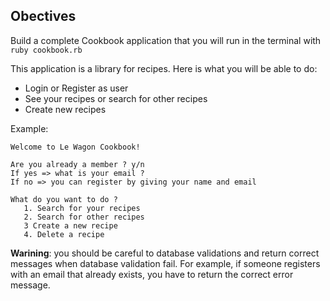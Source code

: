## Obectives

Build a complete Cookbook application that you will run in the terminal with `ruby cookbook.rb`

This application is a library for recipes. Here is what you will be able to do:

* Login or Register as user
* See your recipes or search for other recipes
* Create new recipes

Example:

 ````
 Welcome to Le Wagon Cookbook!
 
 Are you already a member ? y/n
 If yes => what is your email ?
 If no => you can register by giving your name and email
 
 What do you want to do ?
 	1. Search for your recipes
 	2. Search for other recipes
 	3 Create a new recipe
 	4. Delete a recipe
 
 ````
 
**Warining**: you should be careful to database validations and return correct messages when database validation fail.
For example, if someone registers with an email that already exists, you have to return the correct error message.